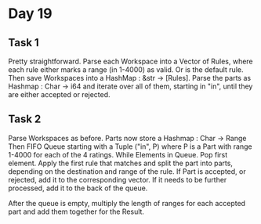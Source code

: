 # Day 19

## Task 1
Pretty straightforward. Parse each Workspace into a Vector of Rules, where each rule either marks a range (in 1-4000) as valid. Or is the default rule.
Then save Workspaces into a HashMap : &str -> \[Rules\].
Parse the parts as Hashmap : Char -> i64 and iterate over all of them, starting in "in", until they are either accepted or rejected.

## Task 2
Parse Workspaces as before. 
Parts now store a Hashmap : Char -> Range
Then FIFO Queue starting with a Tuple ("in", P) where P is a Part with range 1-4000 for each of the 4 ratings.
While Elements in Queue. Pop first element.
Apply the first rule that matches and split the part into parts, depending on the destination and range of the rule.
If Part is accepted, or rejected, add it to the corresponding vector. If it needs to be further processed, add it to the back of the queue.

After the queue is empty, multiply the length of ranges for each accepted part and add them together for the Result.

